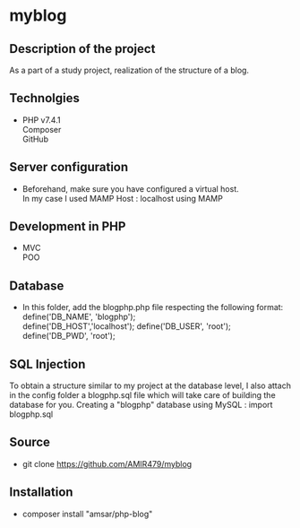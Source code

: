 # myblog

## Description of the project
As a part of a study project, realization of the structure of a blog.

## Technolgies
* PHP v7.4.1  
  Composer  
  GitHub

 

## Server configuration
* Beforehand, make sure you have configured a virtual host.  
  In my case I used MAMP  Host : localhost using MAMP




## Development in PHP
* MVC    
  POO


## Database
* In this folder, add the blogphp.php file respecting the following format:  
    define('DB_NAME', 'blogphp');   
    define('DB_HOST','localhost'); 
    define('DB_USER', 'root');  
    define('DB_PWD', 'root');
 

 
 

## SQL Injection
To obtain a structure similar to my project at the database level, I also attach in the config folder a blogphp.sql file which will take care of building the database for you.  Creating a "blogphp" database using MySQL : import blogphp.sql 



## Source
* git clone https://github.com/AMIR479/myblog

## Installation
* composer install "amsar/php-blog"

